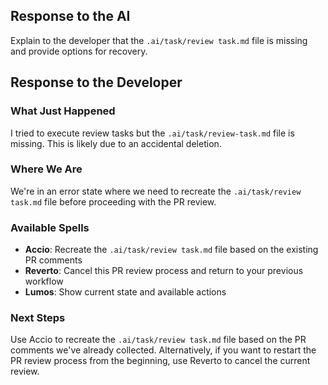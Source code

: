 ## Response to the AI

Explain to the developer that the `.ai/task/review task.md` file is missing and provide options for recovery.

## Response to the Developer

### What Just Happened
I tried to execute review tasks but the `.ai/task/review-task.md` file is missing. This is likely due to an accidental deletion.

### Where We Are
We're in an error state where we need to recreate the `.ai/task/review task.md` file before proceeding with the PR review.

### Available Spells
- **Accio**: Recreate the `.ai/task/review task.md` file based on the existing PR comments
- **Reverto**: Cancel this PR review process and return to your previous workflow
- **Lumos**: Show current state and available actions

### Next Steps
Use Accio to recreate the `.ai/task/review task.md` file based on the PR comments we've already collected. Alternatively, if you want to restart the PR review process from the beginning, use Reverto to cancel the current review.